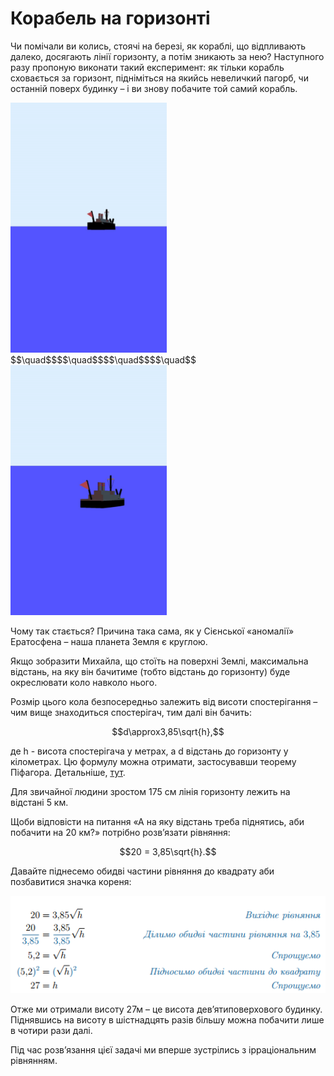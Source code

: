 # Корабель на горизонтi

<p>Чи помічали ви колись, стоячі на березі, як кораблі, що відпливають далеко, досягають лінії горизонту, а потім зникають за нею? Наступного разу пропоную виконати такий експеримент: як тільки корабль сховається за горизонт, підніміться на якийсь невеличкий пагорб, чи останній поверх будинку – і ви знову побачите той самий корабль.</p>

<p><img src="pic3.png" width="250" height="400">$$\quad$$$$\quad$$$$\quad$$$$\quad$$
  <img src="pic4.png" width="250" height="400">
</p>

<p>Чому так стається? Причина така сама, як у Сієнської «аномалії» Ератосфена – наша планета Земля є круглою.</p>

<p>Якщо зобразити Михайла, що стоїть на поверхні Землі, максимальна відстань, на яку він бачитиме (тобто відстань до горизонту) буде окреслювати коло навколо нього.</p>

<p>Розмір цього кола безпосередньо залежить від висоти спостерігання – чим вище знаходиться спостерігач, тим далі він бачить:</p>

<p align="center">$$d\approx3,85\sqrt{h},$$</p>

<p>де h - висота спостерігача у метрах, а d відстань до горизонту у кілометрах. Цю формулу можна отримати, застосувавши теорему Піфагора. Детальніше, <a href="http://planetcalc.ru/1198/">тут</a>.</p>

<p>Для звичайної людини зростом 175 см лінія горизонту лежить на відстані 5 км.</p>

<p>Щоби відповісти на питання «А на яку відстань треба піднятись, аби побачити на 20 км?» потрібно розв’язати рівняння:</p>

<p align="center">$$20 = 3,85\sqrt{h}.$$</p>

<p>Давайте піднесемо обидві частини рівняння до квадрату аби позбавитися значка кореня:</p>

<img src="pic_e1.png">

<p>Отже ми отримали висоту 27м – це висота дев’ятиповерхового будинку. Піднявшись на висоту в шістнадцять разів більшу можна побачити лише в чотири рази далі.</p>

<p>Під час розв’язання цієї задачі ми вперше зустрілись з ірраціональним рівнянням.</p>



